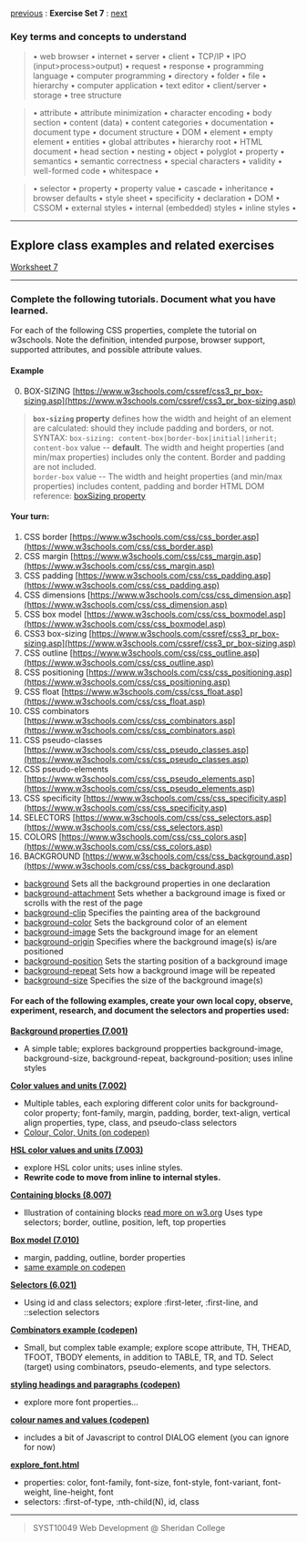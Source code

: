 [previous](Set06.md) 
: **Exercise Set 7**
: [next](Set08.md)


### Key terms and concepts to understand
> &bull;  web browser  &bull; internet  &bull; server  &bull; client  &bull; TCP/IP  &bull; IPO (input>process>output)  &bull; request  &bull; response  &bull; programming language  &bull;  computer programming  &bull; directory  &bull; folder  &bull;  file  &bull; hierarchy  &bull; computer application  &bull;  text editor  &bull; client/server  &bull;  storage  &bull; tree structure

> &bull;  attribute &bull; attribute minimization &bull; character encoding &bull; body section &bull; content (data) &bull;  content categories &bull; documentation &bull; document type &bull;  document structure &bull; DOM &bull;  element &bull;  empty element &bull; entities &bull; global attributes &bull; hierarchy root &bull; HTML document &bull; head section &bull; nesting &bull; object &bull; polyglot &bull; property &bull; semantics &bull; semantic correctness &bull; special characters &bull; validity &bull; well-formed code &bull; whitespace &bull;  

> &bull;  selector &bull; property &bull; property value &bull; cascade &bull; inheritance &bull;  browser defaults &bull; style sheet &bull; specificity &bull;  declaration &bull; DOM &bull;  CSSOM &bull;  external styles &bull; internal (embedded) styles &bull; inline styles &bull; 

---
## Explore class examples and related exercises
[Worksheet 7](https://ebajcar.github.io/Exercises/worksheets/worksheet_07/instructions_ws07.html)

---

### Complete the following tutorials. Document what you have learned.
For each of the following CSS properties, complete the tutorial on w3schools.  Note the definition, intended purpose, browser support, supported attributes, and possible attribute values.
#### Example
0. BOX-SIZING [https://www.w3schools.com/cssref/css3_pr_box-sizing.asp](https://www.w3schools.com/cssref/css3_pr_box-sizing.asp)

> **`box-sizing` property** defines how the width and height of an element are calculated: should they include padding and borders, or not.
>  SYNTAX: `box-sizing: content-box|border-box|initial|inherit;`
> `content-box` value -- **default**. The width and height properties (and min/max properties) includes only the content. Border and padding are not included.  
> `border-box` value -- The width and height properties (and min/max properties) includes content, padding and border
> HTML DOM reference: [boxSizing property](https://www.w3schools.com/jsref/prop_style_boxsizing.asp)

#### Your turn:
1.  CSS border [https://www.w3schools.com/css/css_border.asp](https://www.w3schools.com/css/css_border.asp)
2. CSS margin [https://www.w3schools.com/css/css_margin.asp](https://www.w3schools.com/css/css_margin.asp)
3. CSS padding [https://www.w3schools.com/css/css_padding.asp](https://www.w3schools.com/css/css_padding.asp)
4. CSS dimensions [https://www.w3schools.com/css/css_dimension.asp](https://www.w3schools.com/css/css_dimension.asp)
5. CSS box model [https://www.w3schools.com/css/css_boxmodel.asp](https://www.w3schools.com/css/css_boxmodel.asp)
6. CSS3 box-sizing [https://www.w3schools.com/cssref/css3_pr_box-sizing.asp](https://www.w3schools.com/cssref/css3_pr_box-sizing.asp)
7. CSS outline [https://www.w3schools.com/css/css_outline.asp](https://www.w3schools.com/css/css_outline.asp)
8. CSS positioning [https://www.w3schools.com/css/css_positioning.asp](https://www.w3schools.com/css/css_positioning.asp)
9. CSS float [https://www.w3schools.com/css/css_float.asp](https://www.w3schools.com/css/css_float.asp)
10. CSS combinators [https://www.w3schools.com/css/css_combinators.asp](https://www.w3schools.com/css/css_combinators.asp)
11. CSS pseudo-classes [https://www.w3schools.com/css/css_pseudo_classes.asp](https://www.w3schools.com/css/css_pseudo_classes.asp)
12. CSS pseudo-elements [https://www.w3schools.com/css/css_pseudo_elements.asp](https://www.w3schools.com/css/css_pseudo_elements.asp)
13. CSS specificity [https://www.w3schools.com/css/css_specificity.asp](https://www.w3schools.com/css/css_specificity.asp)
14. SELECTORS [https://www.w3schools.com/css/css_selectors.asp](https://www.w3schools.com/css/css_selectors.asp)
15. COLORS [https://www.w3schools.com/css/css_colors.asp](https://www.w3schools.com/css/css_colors.asp)
16.  BACKGROUND [https://www.w3schools.com/css/css_background.asp](https://www.w3schools.com/css/css_background.asp)
- [background](https://www.w3schools.com/cssref/css3_pr_background.asp) Sets all the background properties in one declaration
- [background-attachment](https://www.w3schools.com/cssref/pr_background-attachment.asp) Sets whether a background image is fixed or scrolls with the rest of the page
- [background-clip](https://www.w3schools.com/cssref/css3_pr_background-clip.asp) Specifies the painting area of the background
- [background-color](https://www.w3schools.com/cssref/pr_background-color.asp) Sets the background color of an element
- [background-image](https://www.w3schools.com/cssref/pr_background-image.asp) Sets the background image for an element
- [background-origin](https://www.w3schools.com/cssref/css3_pr_background-origin.asp) Specifies where the background image(s) is/are positioned
- [background-position](https://www.w3schools.com/cssref/pr_background-position.asp) Sets the starting position of a background image
- [background-repeat](https://www.w3schools.com/cssref/pr_background-repeat.asp) Sets how a background image will be repeated
- [background-size](https://www.w3schools.com/cssref/css3_pr_background-size.asp) Specifies the size of the background image(s) 


#### For each of the following examples, create your own local copy, observe, experiment, research, and document the selectors and properties used:


**[Background properties (7.001)](http://bajcar.dev.fast.sheridanc.on.ca/10049/codeMirrorExamples/example07_001.html)**
- A simple table; explores background propperties background-image, background-size, background-repeat, background-position; uses inline styles

**[Color values and units (7.002)](http://bajcar.dev.fast.sheridanc.on.ca/10049/codeMirrorExamples/example07_002.html)**
- Multiple tables, each exploring different color units for background-color property; font-family, margin, padding, border, text-align, vertical align properties, type, class, and pseudo-class selectors
- [Colour, Color, Units (on codepen)](https://codepen.io/ebajcar/pen/xYybyZ)

**[HSL color values and units (7.003)](http://bajcar.dev.fast.sheridanc.on.ca/10049/codeMirrorExamples/example07_003.html)**
- explore HSL color units; uses inline styles. 
- **Rewrite code to move from inline to internal styles.**

**[Containing blocks (8.007)](http://bajcar.dev.fast.sheridanc.on.ca/10049/codeMirrorExamples/example08_007.html)**
- Illustration of containing blocks [read more on w3.org](https://www.w3.org/TR/CSS22/visudet.html#containing-block-details )
Uses type selectors; border, outline, position, left, top properties

**[Box model (7.010)](http://bajcar.dev.fast.sheridanc.on.ca/10049/codeMirrorExamples/example07_010.html)**
- margin, padding, outline, border properties
- [same example on codepen](https://codepen.io/ebajcar/pen/KVBJGy)

**[Selectors (6.021)](http://bajcar.dev.fast.sheridanc.on.ca/10049/codeMirrorExamples/example06_021.html)**
- Using id and class selectors; explore :first-leter, :first-line, and ::selection selectors

**[Combinators example (codepen)](https://codepen.io/ebajcar/pen/peMBXP)**
- Small, but complex table example; explore scope attribute, TH, THEAD, TFOOT, TBODY elements, in addition to TABLE, TR, and TD. Select (target) using combinators, pseudo-elements, and type selectors.

**[styling headings and paragraphs (codepen)](https://codepen.io/ebajcar/pen/b9c31f9d9806ff81b605011ffa8d4979)**
- explore more font properties...

**[colour names and values (codepen)](https://codepen.io/ebajcar/pen/b9c31f9d9806ff81b605011ffa8d4979)**
- includes a bit of Javascript to control DIALOG element (you can ignore for now)

**[explore_font.html](http://bajcar.dev.fast.sheridanc.on.ca/10049/codeMirrorExamples/explore_font.html)**
- properties: color, font-family, font-size, font-style, font-variant, font-weight, line-height, font
- selectors: :first-of-type, :nth-child(N), id, class



---
> SYST10049 Web Development @ Sheridan College



